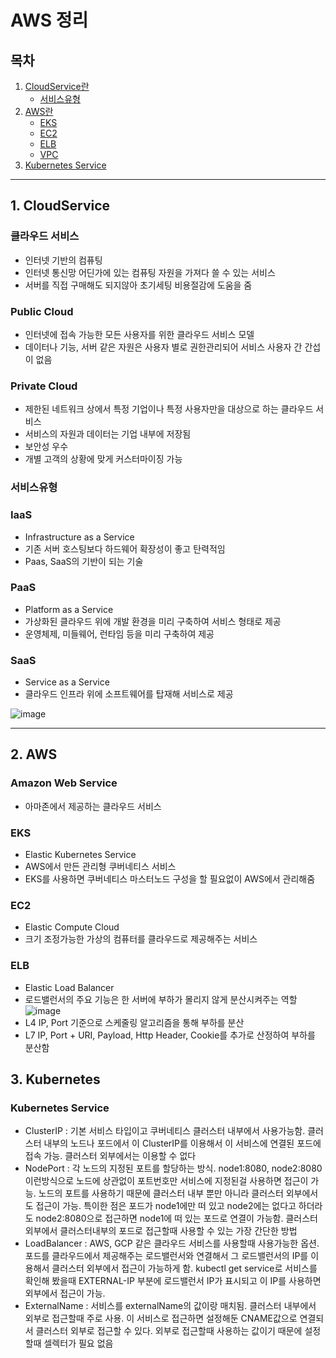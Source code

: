 AWS 정리
==============

## 목차
1. [CloudService란](#1-CloudService)
      * [서비스유형](#서비스유형)
2. [AWS란](#2-AWS)
      * [EKS](#EKS)
      * [EC2](#EC2)
      * [ELB](#ELB)
      * [VPC](#VPC)
3. [Kubernetes Service](#3-Kubernetes)

---
## 1. CloudService
### 클라우드 서비스
* 인터넷 기반의 컴퓨팅
* 인터넷 통신망 어딘가에 있는 컴퓨팅 자원을 가져다 쓸 수 있는 서비스
* 서버를 직접 구매해도 되지않아 초기세팅 비용절감에 도움을 줌

### Public Cloud
* 인터넷에 접속 가능한 모든 사용자를 위한 클라우드 서비스 모델
* 데이터나 기능, 서버 같은 자원은 사용자 별로 권한관리되어 서비스 사용자 간 간섭이 없음

### Private Cloud
* 제한된 네트워크 상에서 특정 기업이나 특정 사용자만을 대상으로 하는 클라우드 서비스
* 서비스의 자원과 데이터는 기업 내부에 저장됨
* 보안성 우수
* 개별 고객의 상황에 맞게 커스터마이징 가능

### 서비스유형
### IaaS
* Infrastructure as a Service
* 기존 서버 호스팅보다 하드웨어 확장성이 좋고 탄력적임
* Paas, SaaS의 기반이 되는 기술


### PaaS
* Platform as a Service
* 가상화된 클라우드 위에 개발 환경을 미리 구축하여 서비스 형태로 제공
* 운영체제, 미들웨어, 런타임 등을 미리 구축하여 제공

### SaaS
* Service as a Service
* 클라우드 인프라 위에 소프트웨어를 탑재해 서비스로 제공

![image](https://user-images.githubusercontent.com/37949471/168026157-5a6d002f-59f0-41dc-81b1-ee8763ecba6d.png)

---
## 2. AWS
### Amazon Web Service
* 아마존에서 제공하는 클라우드 서비스

### EKS
* Elastic Kubernetes Service
* AWS에서 만든 관리형 쿠버네티스 서비스
* EKS를 사용하면 쿠버네티스 마스터노드 구성을 할 필요없이 AWS에서 관리해줌

### EC2
* Elastic Compute Cloud
* 크기 조정가능한 가상의 컴퓨터를 클라우드로 제공해주는 서비스

### ELB
* Elastic Load Balancer
* 로드밸런서의 주요 기능은 한 서버에 부하가 몰리지 않게 분산시켜주는 역할
![image](https://user-images.githubusercontent.com/37949471/168220341-9c86f420-67e9-46d6-b508-4bdc450944ae.png)
* L4 IP, Port 기준으로 스케줄링 알고리즘을 통해 부하를 분산
* L7 IP, Port + URI, Payload, Http Header, Cookie를 추가로 산정하여 부하를 분산함

## 3. Kubernetes
### Kubernetes Service
* ClusterIP : 기본 서비스 타입이고 쿠버네티스 클러스터 내부에서 사용가능함. 클러스터 내부의 노드나 포드에서 이 ClusterIP를 이용해서 이 서비스에 연결된 포드에 접속 가능. 클러스터 외부에서는 이용할 수 없다
* NodePort : 각 노드의 지정된 포트를 할당하는 방식. node1:8080, node2:8080 이런방식으로 노드에 상관없이 포트번호만 서비스에 지정된걸 사용하면 접근이 가능. 노드의 포트를 사용하기 때문에 클러스터 내부 뿐만 아니라 클러스터 외부에서도 접근이 가능. 특이한 점은 포드가 node1에만 떠 있고 node2에는 없다고 하더라도 node2:8080으로 접근하면 node1에 떠 있는 포드로 연결이 가능함. 클러스터외부에서 클러스터내부의 포드로 접근할때 사용할 수 있는 가장 간단한 방법
* LoadBalancer : AWS, GCP 같은 클라우드 서비스를 사용할때 사용가능한 옵션. 포드를 클라우드에서 제공해주는 로드밸런서와 연결해서 그 로드밸런서의 IP를 이용해서 클러스터 외부에서 접근이 가능하게 함. kubectl get service로 서비스를 확인해 봤을때 EXTERNAL-IP 부분에 로드밸런서 IP가 표시되고 이 IP를 사용하면 외부에서 접근이 가능.
* ExternalName : 서비스를 externalName의 값이랑 매치됨. 클러스터 내부에서 외부로 접근할때 주로 사용. 이 서비스로 접근하면 설정해둔 CNAME값으로 연결되서 클러스터 외부로 접근할 수 있다. 외부로 접근할때 사용하는 값이기 때문에 설정할때 셀렉터가 필요 없음
